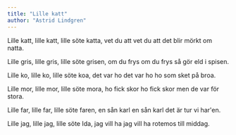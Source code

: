 ```yaml
---
title: "Lille katt"
author: "Astrid Lindgren"
---
```


Lille katt, lille katt,
lille söte katta,
vet du att
vet du att
det blir mörkt om natta.

Lille gris, lille gris,
lille söte grisen,
om du frys
om du frys
så gör eld i spisen.

Lille ko, lille ko,
lille söte koa,
det var ho
det var ho
ho som sket på broa.

Lille mor, lille mor,
lille söte mora,
ho fick skor
ho fick skor
men de var för stora.

Lille far, lille far,
lille söte faren,
en sån karl
en sån karl
det är tur vi har'en.

Lille jag, lille jag,
lille söte Ida,
jag vill ha
jag vill ha
rotemos till middag.
